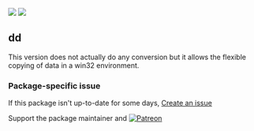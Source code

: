 [![](https://img.shields.io/chocolatey/v/dd?color=green&label=dd)](https://chocolatey.org/packages/dd) [![](https://img.shields.io/chocolatey/dt/dd)](https://chocolatey.org/packages/dd)

## dd
This version does not actually do any conversion but it allows the flexible copying of data in a win32 environment.

### Package-specific issue
If this package isn't up-to-date for some days, [Create an issue](https://github.com/tunisiano187/Chocolatey-packages/issues/new/choose)

Support the package maintainer and [![Patreon](https://cdn.jsdelivr.net/gh/tunisiano187/Chocolatey-packages@d15c4e19c709e7148588d4523ffc6dd3cd3c7e5e/icons/patreon.png)](https://www.patreon.com/bePatron?u=39585820)
